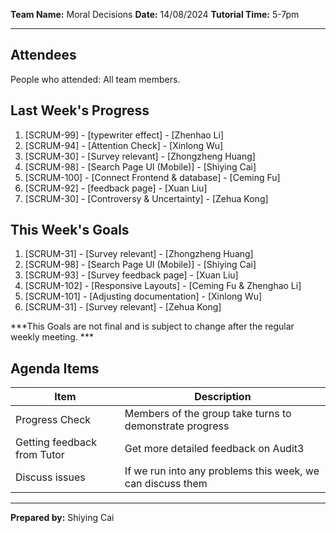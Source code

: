 **Team Name:** Moral Decisions
**Date:** 14/08/2024
**Tutorial Time:** 5-7pm

------

## Attendees

People who attended: All team members.

## Last Week's Progress
1. [SCRUM-99] - [typewriter effect] - [Zhenhao Li] 
2. [SCRUM-94] - [Attention Check] - [Xinlong Wu] 
3. [SCRUM-30] - [Survey relevant] - [Zhongzheng Huang] 
4. [SCRUM-98] - [Search Page UI (Mobile)] - [Shiying Cai] 
5. [SCRUM-100] - [Connect Frontend & database] - [Ceming Fu] 
6. [SCRUM-92] - [feedback page] - [Xuan Liu] 
7. [SCRUM-30] - [Controversy & Uncertainty] - [Zehua Kong] 

## This Week's Goals
1. [SCRUM-31] - [Survey relevant] - [Zhongzheng Huang] 
2. [SCRUM-98] - [Search Page UI (Mobile)] - [Shiying Cai] 
3. [SCRUM-93] - [Survey feedback page] - [Xuan Liu] 
4. [SCRUM-102] - [Responsive Layouts] - [Ceming Fu & Zhenghao Li] 
5. [SCRUM-101] - [Adjusting documentation] - [Xinlong Wu] 
6. [SCRUM-31] - [Survey relevant] - [Zehua Kong] 

***This Goals are not final and is subject to change after the regular weekly meeting. ***

## Agenda Items

| Item                        | Description                                                |
| --------------------------- | ---------------------------------------------------------- |
| Progress Check              | Members of the group take turns to demonstrate progress    |
| Getting feedback from Tutor | Get more detailed feedback on Audit3                       |
| Discuss issues              | If we run into any problems this week, we can discuss them |

------

**Prepared by:** Shiying Cai